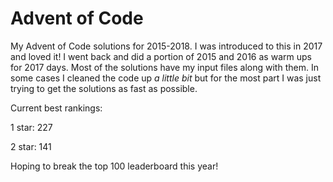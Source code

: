 # Advent of Code

My Advent of Code solutions for 2015-2018. I was introduced to this in 2017 and loved it! I went back and did a portion
of 2015 and 2016 as warm ups for 2017 days. Most of the solutions have my input files along with them. In some cases I
cleaned the code up _a little bit_ but for the most part I was just trying to get the solutions as fast as possible.

Current best rankings:

1 star: 227

2 star: 141

Hoping to break the top 100 leaderboard this year!
